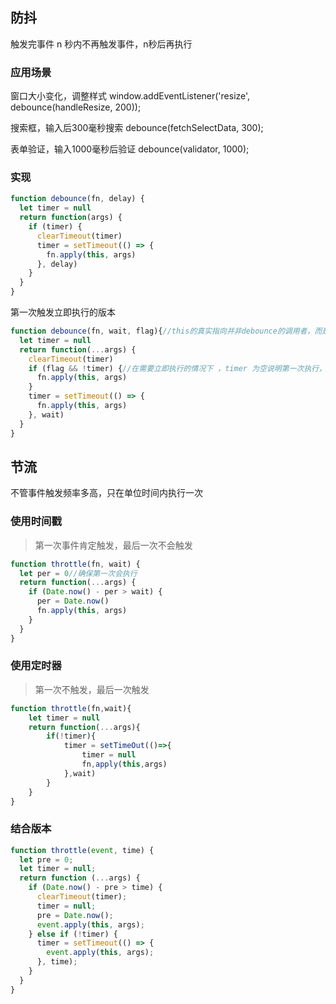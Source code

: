 ## 防抖
触发完事件 n 秒内不再触发事件，n秒后再执行
### 应用场景
窗口大小变化，调整样式
window.addEventListener('resize', debounce(handleResize, 200));

搜索框，输入后300毫秒搜索
debounce(fetchSelectData, 300);

表单验证，输入1000毫秒后验证
debounce(validator, 1000);
### 实现

```js
function debounce(fn, delay) {
  let timer = null
  return function(args) {
    if (timer) {
      clearTimeout(timer)
      timer = setTimeout(() => {
        fn.apply(this, args)
      }, delay)
    }
  }
}
```

第一次触发立即执行的版本

```js
function debounce(fn, wait, flag){//this的真实指向并非debounce的调用者，而是返回闭包的调用者
  let timer = null
  return function(...args) {
    clearTimeout(timer)
    if (flag && !timer) {//在需要立即执行的情况下 ，timer 为空说明第一次执行，立即执行
      fn.apply(this, args)
    }
    timer = setTimeout(() => {
      fn.apply(this, args)
    }, wait)
  }
}
```
## 节流
不管事件触发频率多高，只在单位时间内执行一次
### 使用时间戳
> 第一次事件肯定触发，最后一次不会触发
```js
function throttle(fn, wait) {
  let per = 0//确保第一次会执行
  return function(...args) {
    if (Date.now() - per > wait) {
      per = Date.now()
      fn.apply(this, args)
    }
  }
}
```

### 使用定时器
>第一次不触发，最后一次触发
```js
function throttle(fn,wait){
    let timer = null
    return function(...args){
        if(!timer){
            timer = setTimeOut(()=>{
                timer = null
                fn,apply(this,args)
            },wait)
        }
    }
}
```
### 结合版本
```js
function throttle(event, time) {
  let pre = 0;
  let timer = null;
  return function (...args) {
    if (Date.now() - pre > time) {
      clearTimeout(timer);
      timer = null;
      pre = Date.now();
      event.apply(this, args);
    } else if (!timer) {
      timer = setTimeout(() => {
        event.apply(this, args);
      }, time);
    }
  }
}
```